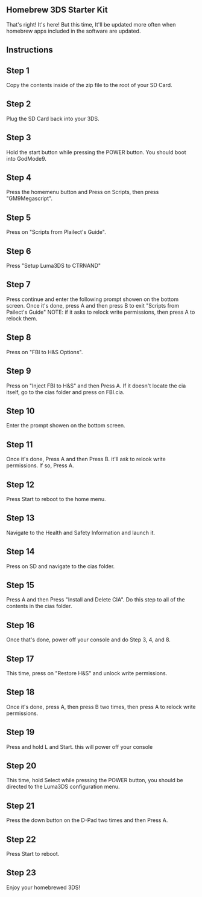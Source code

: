 ## Homebrew 3DS Starter Kit
That's right! It's here! But this time, It'll be updated more often when homebrew apps included in the software are updated.


## Instructions

## Step 1
Copy the contents inside of the zip file to the root of your SD Card.

## Step 2
Plug the SD Card back into your 3DS.
## Step 3
Hold the start button while pressing the POWER button.
You should boot into GodMode9.
## Step 4
Press the homemenu button and Press on Scripts, then press "GM9Megascript".
## Step 5
Press on "Scripts from Plailect's Guide".
## Step 6
Press "Setup Luma3DS to CTRNAND"
## Step 7
Press continue and enter the following prompt showen on the bottom screen. Once it's done, press A and then press B to exit "Scripts from Pailect's Guide" NOTE: if it asks to relock write permissions, then press A to relock them.
## Step 8
Press on "FBI to H&S Options".
## Step 9
Press on "Inject FBI to H&S" and then Press A.
If it doesn't locate the cia itself, go to the cias folder and press on FBI.cia.
## Step 10
Enter the prompt showen on the bottom screen.
## Step 11
Once it's done, Press A and then Press B. it'll ask to relook write permissions. If so, Press A.
## Step 12
Press Start to reboot to the home menu.
## Step 13
Navigate to the Health and Safety Information and launch it.
## Step 14
Press on SD and navigate to the cias folder.
## Step 15
Press A and then Press "Install and Delete CIA".
Do this step to all of the contents in the cias folder.
## Step 16
Once that's done, power off your console and do Step 3, 4, and 8.
## Step 17
This time, press on "Restore H&S" and unlock write permissions.
## Step 18
Once it's done, press A, then press B two times, then press A to relock write permissions.
## Step 19
Press and hold L and Start. this will power off your console
## Step 20
This time, hold Select while pressing the POWER button, you should be directed to the Luma3DS configuration menu.
## Step 21
Press the down button on the D-Pad two times and then Press A.
## Step 22
Press Start to reboot.
## Step 23
Enjoy your homebrewed 3DS!
